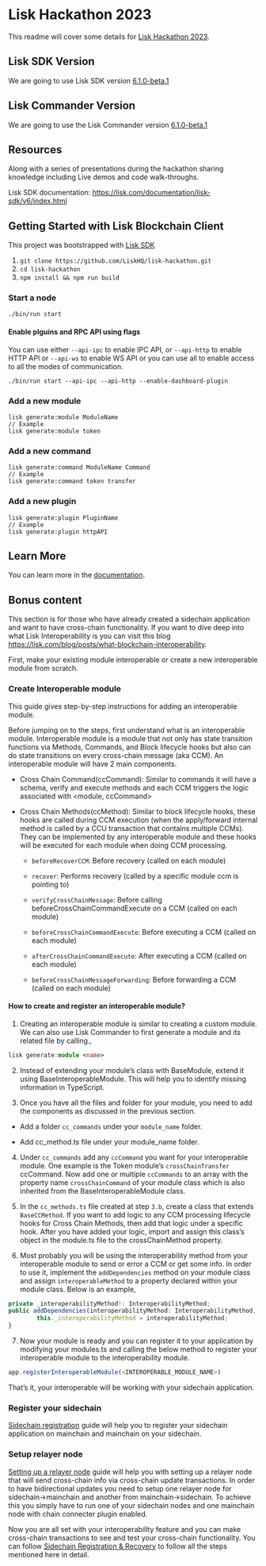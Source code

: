 # Lisk Hackathon 2023

This readme will cover some details for [Lisk Hackathon 2023](https://hackathon.lisk.com/).

## Lisk SDK Version

We are going to use Lisk SDK version [6.1.0-beta.1](https://github.com/LiskHQ/lisk-sdk/releases/tag/v6.1.0-beta.1)

## Lisk Commander Version

We are going to use the Lisk Commander version [6.1.0-beta.1](https://www.npmjs.com/package/lisk-commander/v/6.1.0-beta.1)

## Resources

Along with a series of presentations during the hackathon sharing knowledge including Live demos and code walk-throughs.

Lisk SDK documentation: https://lisk.com/documentation/lisk-sdk/v6/index.html

## Getting Started with Lisk Blockchain Client

This project was bootstrapped with [Lisk SDK](https://github.com/LiskHQ/lisk-sdk)

1. `git clone https://github.com/LiskHQ/lisk-hackathon.git`
2. `cd lisk-hackathon`
3. `npm install && npm run build`

### Start a node

```
./bin/run start
```

#### Enable plguins and RPC API using flags

You can use either `--api-ipc` to enable IPC API, or `--api-http` to enable HTTP API or `--api-ws` to enable WS API or you can use all to enable access to all the modes of communication.

```
./bin/run start --api-ipc --api-http --enable-dashboard-plugin
```

### Add a new module

```
lisk generate:module ModuleName
// Example
lisk generate:module token
```

### Add a new command

```
lisk generate:command ModuleName Command
// Example
lisk generate:command token transfer
```

### Add a new plugin

```
lisk generate:plugin PluginName
// Example
lisk generate:plugin httpAPI
```

## Learn More

You can learn more in the [documentation](https://lisk.com/documentation/lisk-sdk/).

## Bonus content

This section is for those who have already created a sidechain application and want to have cross-chain functionality. If you want to dive deep into what Lisk Interoperability is you can visit this blog https://lisk.com/blog/posts/what-blockchain-interoperability.

First, make your existing module interoperable or create a new interoperable module from scratch.

### Create Interoperable module

This guide gives step-by-step instructions for adding an interoperable module.

Before jumping on to the steps, first understand what is an interoperable module. Interoperable module is a module that not only has state transition functions via Methods, Commands, and Block lifecycle hooks but also can do state transitions on every cross-chain message (aka CCM). An interoperable module will have 2 main components.

- Cross Chain Command(ccCommand): Similar to commands it will have a schema, verify and execute methods and each CCM triggers the logic associated with <module, ccCommand>

- Cross Chain Methods(ccMethod): Similar to block lifecycle hooks, these hooks are called during CCM execution (when the apply/forward internal method is called by a CCU transaction that contains multiple CCMs). They can be implemented by any interoperable module and these hooks will be executed for each module when doing CCM processing.

  - `beforeRecoverCCM`: Before recovery (called on each module)

  - `recover`: Performs recovery (called by a specific module ccm is pointing to)

  - `verifyCrossChainMessage`: Before calling beforeCrossChainCommandExecute on a CCM (called on each module)

  - `beforeCrossChainCommandExecute`: Before executing a CCM (called on each module)

  - `afterCrossChainCommandExecute`: After executing a CCM (called on each module)

  - `beforeCrossChainMessageForwarding`: Before forwarding a CCM (called on each module)

#### How to create and register an interoperable module?

1. Creating an interoperable module is similar to creating a custom module. We can also use Lisk Commander to first generate a module and its related file by calling.,

```ts
lisk generate:module <name>
```

2. Instead of extending your module’s class with BaseModule, extend it using BaseInteroperableModule. This will help you to identify missing information in TypeScript.

3. Once you have all the files and folder for your module, you need to add the components as discussed in the previous section.

- Add a folder `cc_commands` under your `module_name` folder.

- Add cc_method.ts file under your module_name folder.

4. Under `cc_commands` add any `ccCommand` you want for your interoperable module. One example is the Token module’s `crossChainTransfer` ccCommand. Now add one or multiple `ccCommands` to an array with the property name `crossChainCommand` of your module class which is also inherited from the BaseInteroperableModule class.

5. In the `cc_methods.ts` file created at step `3.b`, create a class that extends `BaseCCMethod`. If you want to add logic to any CCM processing lifecycle hooks for Cross Chain Methods, then add that logic under a specific hook. After you have added your logic, import and assign this class’s object in the module.ts file to the crossChainMethod property.

6. Most probably you will be using the interoperability method from your interoperable module to send or error a CCM or get some info. In order to use it, implement the `addDependencies` method on your module class and assign `interoperableMethod` to a property declared within your module class. Below is an example,

```ts
private _interoperabilityMethod!: InteroperabilityMethod;
public addDependencies(interoperabilityMethod: InteroperabilityMethod, feeMethod: FeeMethod) {
		this._interoperabilityMethod = interoperabilityMethod;
}
```

7. Now your module is ready and you can register it to your application by modifying your modules.ts and calling the below method to register your interoperable module to the interoperability module.

```ts
app.registerInteroperableModule(<INTEROPERABLE_MODULE_NAME>)
```

That’s it, your interoperable will be working with your sidechain application.

### Register your sidechain

[Sidechain registration](https://lisk.com/documentation/beta/understand-blockchain/interoperability/sidechain-registration-and-recovery.html#sidechain-registration) guide will help you to register your sidechain application on mainchain and mainchain on your sidechain.

### Setup relayer node

[Setting up a relayer node](https://lisk.com/documentation/beta/run-blockchain/setup-relayer.html) guide will help you with setting up a relayer node that will send cross-chain info via cross-chain update transactions.
In order to have bidirectional updates you need to setup one relayer node for sidechain->mainchain and another from mainchain->sidechain. To achieve this you simply have to run one of your sidechain nodes and one mainchain node with chain connecter plugin enabled.

Now you are all set with your interoperability feature and you can make cross-chain transactions to see and test your cross-chain functionality. You can follow [Sidechain Registration & Recovery](https://lisk.com/documentation/beta/understand-blockchain/interoperability/sidechain-registration-and-recovery.html#life-cycle-of-a-sidechain) to follow all the steps mentioned here in detail.
